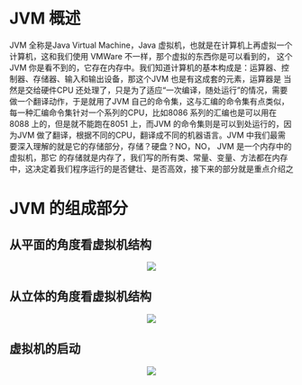 
#  JVM 概述
   JVM 全称是Java Virtual Machine，Java 虚拟机，也就是在计算机上再虚拟一个计算机，这和我们使用 VMWare 不一样，那个虚拟的东西你是可以看到的，
这个JVM 你是看不到的，它存在内存中。我们知道计算机的基本构成是：运算器、控制器、存储器、输入和输出设备，那这个JVM 也是有这成套的元素，运算器是
当然是交给硬件CPU 还处理了，只是为了适应“一次编译，随处运行”的情况，需要做一个翻译动作，于是就用了JVM 自己的命令集，这与汇编的命令集有点类似，
每一种汇编命令集针对一个系列的CPU，比如8086 系列的汇编也是可以用在8088 上的，但是就不能跑在8051 上，而JVM 的命令集则是可以到处运行的，因为JVM 
做了翻译，根据不同的CPU，翻译成不同的机器语言。JVM 中我们最需要深入理解的就是它的存储部分，存储？硬盘？NO，NO， JVM 是一个内存中的虚拟机，那它
的存储就是内存了，我们写的所有类、常量、变量、方法都在内存中，这决定着我们程序运行的是否健壮、是否高效，接下来的部分就是重点介绍之

# JVM 的组成部分

## 从平面的角度看虚拟机结构

<p align="center">
  <img src="https://farm5.staticflickr.com/4858/45592512544_f127a15c9d_o.png">
  <br/>
</p>

## 从立体的角度看虚拟机结构

<p align="center">
  <img src="https://farm5.staticflickr.com/4838/32434212018_340a49ffab_o.jpg">
  <br/>
</p>

## 虚拟机的启动

<p align="center">
  <img src="https://farm5.staticflickr.com/4816/46266423832_16f0c92df3_o.png">
  <br/>
</p>
